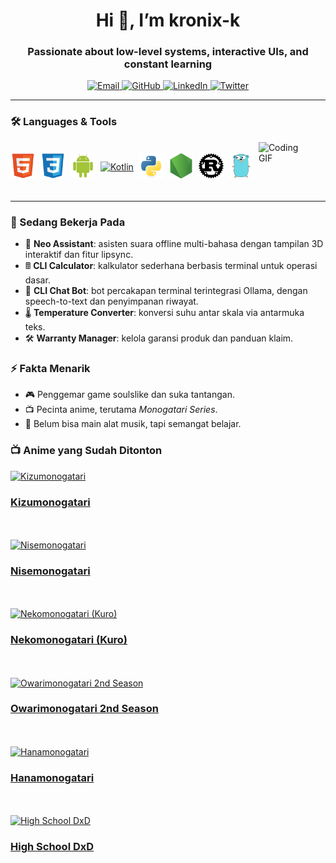 <h1 align="center">Hi 👋, I’m <strong>kronix-k</strong></h1>
<h3 align="center">
  Passionate about low-level systems, interactive UIs, and constant learning
</h3>

<!-- Social links -->
<p align="center">
  <a href="mailto:your.email@example.com">
    <img src="https://img.shields.io/badge/Email-your.email@example.com-blue" alt="Email">
  </a>
  <a href="https://github.com/kronix-k" target="_blank" rel="noreferrer">
    <img src="https://img.shields.io/badge/GitHub-@kronix--k-black" alt="GitHub">
  </a>
  <a href="https://www.linkedin.com/in/kronix-k" target="_blank" rel="noreferrer">
    <img src="https://img.shields.io/badge/LinkedIn-kronix--k-0A66C2" alt="LinkedIn">
  </a>
  <a href="https://twitter.com/kronix_k" target="_blank" rel="noreferrer">
    <img src="https://img.shields.io/badge/Twitter-@kronix__k-1DA1F2" alt="Twitter">
  </a>
</p>

<hr/>

<h3 align="left">🛠 Languages & Tools</h3>
<p align="left" style="display: flex; flex-wrap: wrap; gap: 8px; align-items: center;">
  <!-- contoh beberapa icon; tambahkan sesuai kebutuhan -->
  <a href="https://www.w3.org/html/" target="_blank" rel="noreferrer">
    <img src="https://raw.githubusercontent.com/devicons/devicon/master/icons/html5/html5-original.svg"
         alt="HTML5" width="40" height="40"/>
  </a>
  <a href="https://www.w3schools.com/css/" target="_blank" rel="noreferrer">
    <img src="https://raw.githubusercontent.com/devicons/devicon/master/icons/css3/css3-original.svg"
         alt="CSS3" width="40" height="40"/>
  </a>
  <a href="https://developer.android.com" target="_blank" rel="noreferrer">
    <img src="https://raw.githubusercontent.com/devicons/devicon/master/icons/android/android-original.svg"
         alt="Android" width="40" height="40"/>
  </a>
  <a href="https://kotlinlang.org" target="_blank" rel="noreferrer">
    <img src="https://www.vectorlogo.zone/logos/kotlinlang/kotlinlang-icon.svg"
         alt="Kotlin" width="40" height="40"/>
  </a>
  <a href="https://www.python.org" target="_blank" rel="noreferrer">
    <img src="https://raw.githubusercontent.com/devicons/devicon/master/icons/python/python-original.svg"
         alt="Python" width="40" height="40"/>
  </a>
  <a href="https://nodejs.org" target="_blank" rel="noreferrer">
    <img src="https://raw.githubusercontent.com/devicons/devicon/master/icons/nodejs/nodejs-original.svg"
         alt="Node.js" width="40" height="40"/>
  </a>
  <a href="https://www.rust-lang.org" target="_blank" rel="noreferrer">
    <img src="https://raw.githubusercontent.com/devicons/devicon/master/icons/rust/rust-plain.svg"
         alt="Rust" width="40" height="40"/>
  </a>
  <a href="https://golang.org" target="_blank" rel="noreferrer">
    <img src="https://raw.githubusercontent.com/devicons/devicon/master/icons/go/go-original.svg"
         alt="Go" width="40" height="40"/>
  </a>
  <img src="https://media.giphy.com/media/3o7aD2saalBwwftBIY/giphy.gif"
       alt="Coding GIF" width="80" height="80"/>
</p>

<hr/>

<h3 align="left">🔭 Sedang Bekerja Pada</h3>
<ul>
  <li>🤖 <strong>Neo Assistant</strong>: asisten suara offline multi-bahasa dengan tampilan 3D interaktif dan fitur lipsync.</li>
  <li>🖩 <strong>CLI Calculator</strong>: kalkulator sederhana berbasis terminal untuk operasi dasar.</li>
  <li>📱 <strong>CLI Chat Bot</strong>: bot percakapan terminal terintegrasi Ollama, dengan speech-to-text dan penyimpanan riwayat.</li>
  <li>🌡️ <strong>Temperature Converter</strong>: konversi suhu antar skala via antarmuka teks.</li>
  <li>🛠️ <strong>Warranty Manager</strong>: kelola garansi produk dan panduan klaim.</li>
</ul>

<h3 align="left">⚡ Fakta Menarik</h3>
<ul>
  <li>🎮 Penggemar game soulslike dan suka tantangan.</li>
  <li>📺 Pecinta anime, terutama <em>Monogatari Series</em>.</li>
  <li>🎵 Belum bisa main alat musik, tapi semangat belajar.</li>
</ul>

<h3 align="left">📺 Anime yang Sudah Ditonton</h3>
<p align="left" style="display: flex; flex-wrap: wrap; gap: 12px;">
  <a href="https://myanimelist.net/anime/24255/Kizumonogatari">
    <img src="https://giffiles.alphacoders.com/495/49507.gif"
         alt="Kizumonogatari" width="225" height="331"/>
         <h3>Kizumonogatari</h3>
  </a>
   <br> <br> 
  <a href="https://myanimelist.net/anime/11313/Nisemonogatari">
    <img src="https://media1.tenor.com/m/0QCNcrgLi1sAAAAC/karen-araragi-monogatari.gif"
         alt="Nisemonogatari" width="225" height="331"/>
         <h3>Nisemonogatari</h3>
  </a>
   <br> <br>
  <a href="https://myanimelist.net/anime/20865/Nekomonogatari__Kuro">
    <img src="https://cdn.myanimelist.net/images/anime/1170/121597.jpg"
         alt="Nekomonogatari (Kuro)" width="225" height="331"/>
         <h3>Nekomonogatari (Kuro)</h3>
  </a>
   <br> <br> 
  <a href="https://myanimelist.net/anime/35247/Owarimonogatari_2nd_Season">
    <img src="https://cdn.myanimelist.net/images/anime/6/87322.jpg"
         alt="Owarimonogatari 2nd Season" width="225" height="331"/>
        <h3>Owarimonogatari 2nd Season</h3>
  </a>
    <br> <br> 
  <a href="https://myanimelist.net/anime/21855/Hanamonogatari">
    <img src="https://cdn.myanimelist.net/images/anime/13/65755.jpg"
         alt="Hanamonogatari" width="225" height="331"/>
          <h3>Hanamonogatari</h3>
  </a>
   <br> <br>
  <a href="https://myanimelist.net/anime/11617/High_School_DxD">
    <img src="https://cdn.myanimelist.net/images/anime/1467/95694.jpg"
         alt="High School DxD" width="225" height="331"/>
          <h3>High School DxD</h3>
  </a>
</p>
